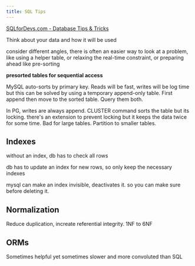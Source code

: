 ```yaml
---
title: SQL Tips
---
```



[SQLforDevs.com - Database Tips & Tricks](https://sqlfordevs.com/tips)

Think about your data and how it will be used

consider different angles, there is often an easier way to look at a problem, like using a helper table, or relaxing the real-time constraint, or preparing ahead like pre-sorting 

**presorted tables for sequential access** 

MySQL auto-sorts by primary key. Reads will be fast, writes will be log time but this can be solved by using a temporary append-only table. First append then move to the sorted table. Query them both. 

In PG, writes are always append. CLUSTER command sorts the table but its locking. there's an extension to prevent locking but it keeps the data twice for some time. Bad for large tables. Partition to smaller tables. 

## Indexes 

without an index, db has to check all rows 

db has to update an index for new rows, so only keep the necessary indexes 

mysql can make an index invisible, deactivates it. so you can make sure before deleting it. 

## Normalization

Reduce duplication, increate referential integrity. 1NF to 6NF 

## ORMs

Sometimes helpful yet sometimes slower and more convoluted than SQL 

